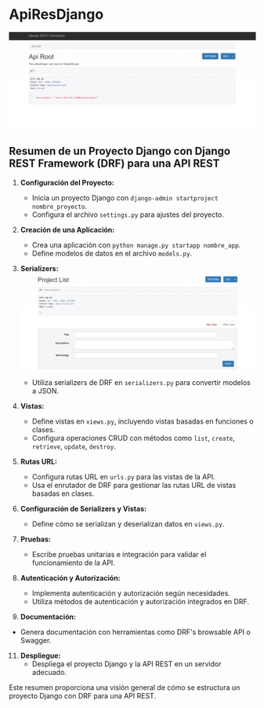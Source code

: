 # ApiResDjango
![Logo del Proyecto](DespliegueApiRest.png)
## Resumen de un Proyecto Django con Django REST Framework (DRF) para una API REST

1. **Configuración del Proyecto:**
   - Inicia un proyecto Django con `django-admin startproject nombre_proyecto`.
   - Configura el archivo `settings.py` para ajustes del proyecto.

2. **Creación de una Aplicación:**
   - Crea una aplicación con `python manage.py startapp nombre_app`.
   - Define modelos de datos en el archivo `models.py`.

3. **Serializers:**
   ![Logo del Proyecto](DespliegueApiRest2.png)
   - Utiliza serializers de DRF en `serializers.py` para convertir modelos a JSON.

5. **Vistas:**
   - Define vistas en `views.py`, incluyendo vistas basadas en funciones o clases.
   - Configura operaciones CRUD con métodos como `list`, `create`, `retrieve`, `update`, `destroy`.

6. **Rutas URL:**
   - Configura rutas URL en `urls.py` para las vistas de la API.
   - Usa el enrutador de DRF para gestionar las rutas URL de vistas basadas en clases.

7. **Configuración de Serializers y Vistas:**
   - Define cómo se serializan y deserializan datos en `views.py`.

8. **Pruebas:**
   - Escribe pruebas unitarias e integración para validar el funcionamiento de la API.

9. **Autenticación y Autorización:**
   - Implementa autenticación y autorización según necesidades.
   - Utiliza métodos de autenticación y autorización integrados en DRF.

10. **Documentación:**
   - Genera documentación con herramientas como DRF's browsable API o Swagger.

11. **Despliegue:**
    - Despliega el proyecto Django y la API REST en un servidor adecuado.

Este resumen proporciona una visión general de cómo se estructura un proyecto Django con DRF para una API REST.

